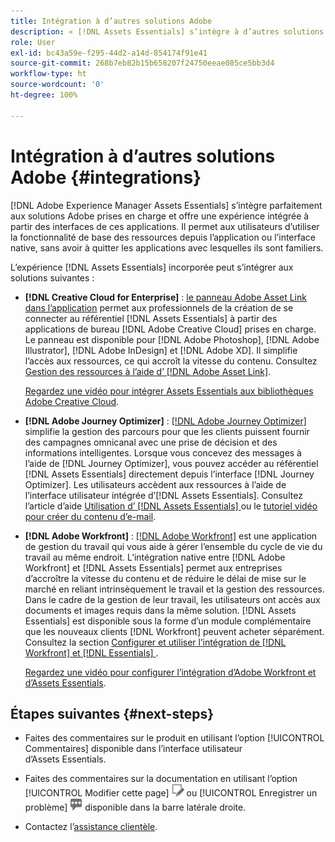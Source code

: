 ```yaml
---
title: Intégration à d’autres solutions Adobe
description: « [!DNL Assets Essentials] s’intègre à d’autres solutions Adobe et fournit une expérience intégrée à partir de l’application native ».
role: User
exl-id: bc43a59e-f295-44d2-a14d-854174f91e41
source-git-commit: 268b7eb82b15b658207f24750eeae085ce5bb3d4
workflow-type: ht
source-wordcount: '0'
ht-degree: 100%

---
```


# Intégration à d’autres solutions Adobe {#integrations}

[!DNL Adobe Experience Manager Assets Essentials] s’intègre parfaitement aux solutions Adobe prises en charge et offre une expérience intégrée à partir des interfaces de ces applications. Il permet aux utilisateurs d’utiliser la fonctionnalité de base des ressources depuis l’application ou l’interface native, sans avoir à quitter les applications avec lesquelles ils sont familiers.

L’expérience [!DNL Assets Essentials] incorporée peut s’intégrer aux solutions suivantes :

* **[!DNL Creative Cloud for Enterprise]** : [le panneau Adobe Asset Link dans l’application](https://www.adobe.com/fr/creativecloud/business/enterprise/adobe-asset-link.html) permet aux professionnels de la création de se connecter au référentiel [!DNL Assets Essentials] à partir des applications de bureau [!DNL Adobe Creative Cloud] prises en charge. Le panneau est disponible pour [!DNL Adobe Photoshop], [!DNL Adobe Illustrator], [!DNL Adobe InDesign] et [!DNL Adobe XD]. Il simplifie l’accès aux ressources, ce qui accroît la vitesse du contenu. Consultez [Gestion des ressources à l’aide d’ [!DNL Adobe Asset Link]](https://helpx.adobe.com/fr/enterprise/using/manage-assets-using-adobe-asset-link.html).

   [Regardez une vidéo pour intégrer Assets Essentials aux bibliothèques Adobe Creative Cloud](https://experienceleague.adobe.com/docs/experience-manager-learn/assets-essentials/creative-cloud.html?lang=fr).

* **[!DNL Adobe Journey Optimizer]** : [[!DNL Adobe Journey Optimizer]](https://business.adobe.com/fr/products/journey-optimizer/adobe-journey-optimizer.html) simplifie la gestion des parcours pour que les clients puissent fournir des campagnes omnicanal avec une prise de décision et des informations intelligentes. Lorsque vous concevez des messages à l’aide de [!DNL Journey Optimizer], vous pouvez accéder au référentiel [!DNL Assets Essentials] directement depuis l’interface [!DNL Journey Optimizer]. Les utilisateurs accèdent aux ressources à l’aide de l’interface utilisateur intégrée d’[!DNL Assets Essentials]. Consultez l’article d’aide [Utilisation d’ [!DNL Assets Essentials]  ](https://experienceleague.adobe.com/docs/journey-optimizer/using/create-messages/assets-essentials.html?lang=fr) ou le [tutoriel vidéo pour créer du contenu d’e-mail](https://experienceleague.adobe.com/docs/journey-optimizer-learn/tutorials/create-messages/create-email-content-with-the-message-editor.html?lang=fr).

* **[!DNL Adobe Workfront]** : [[!DNL Adobe Workfront]](https://www.workfront.com/) est une application de gestion du travail qui vous aide à gérer l’ensemble du cycle de vie du travail au même endroit. L’intégration native entre [!DNL Adobe Workfront] et [!DNL Assets Essentials] permet aux entreprises d’accroître la vitesse du contenu et de réduire le délai de mise sur le marché en reliant intrinsèquement le travail et la gestion des ressources. Dans le cadre de la gestion de leur travail, les utilisateurs ont accès aux documents et images requis dans la même solution. [!DNL Assets Essentials] est disponible sous la forme d’un module complémentaire que les nouveaux clients [!DNL Workfront] peuvent acheter séparément. Consultez la section [Configurer et utiliser l’intégration de  [!DNL Workfront]  et  [!DNL Essentials] ](https://one.workfront.com/s/document-item?bundleId=the-new-workfront-experience&amp;topicId=Content%2FDocuments%2FAdobe_Workfront_for_Experience_Manager_Assets_Essentials%2F_workfront-for-aem-asset-essentials.htm).

   [Regardez une vidéo pour configurer l’intégration d’Adobe Workfront et d’Assets Essentials](https://experienceleague.adobe.com/docs/experience-manager-learn/assets-essentials/workfront/configure.html?lang=fr).

## Étapes suivantes {#next-steps}

* Faites des commentaires sur le produit en utilisant l’option [!UICONTROL Commentaires] disponible dans l’interface utilisateur d’Assets Essentials.

* Faites des commentaires sur la documentation en utilisant l’option [!UICONTROL Modifier cette page] ![modifier la page](assets/do-not-localize/edit-page.png) ou [!UICONTROL Enregistrer un problème] ![créer un problème GitHub](assets/do-not-localize/github-issue.png) disponible dans la barre latérale droite.

* Contactez l’[assistance clientèle](https://experienceleague.adobe.com/?support-solution=General&amp;lang=fr#support).

<!-- TBD: Hiding this link till GA. Do not even include the beta mention as discussed with Greg. Beta is done with customers selected by the Accounts team. It is not an open Beta program. At GA, document this.

* **[[!DNL Creative Cloud Libraries]**: This integration will be made available in the future.

* **[[!DNL Adobe Studio]]**: This integration will be made available in the future.
-->

